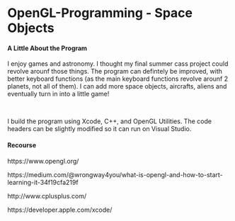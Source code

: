 # OpenGL-Programming - Space Objects

<h4>A Little About the Program</h4>

<p>I enjoy games and astronomy. I thought my final summer cass project could revolve arounf those things. The program can defintely be improved, with better keyboard functions (as the main keyboard functions revolve arounf 2 planets, not all of them). I can add more space objects, aircrafts, aliens and eventually turn in into a little game!</p>
<br>
<p>I build the program using Xcode, C++, and OpenGL Utilities. The code headers can be slightly modified so it can run on Visual Studio. </p>

<h4>Recourse</h4>

<p>https://www.opengl.org/</p>
<p>https://medium.com/@wrongway4you/what-is-opengl-and-how-to-start-learning-it-34f19cfa219f</p>
<p>http://www.cplusplus.com/</p>
<p>https://developer.apple.com/xcode/</p>

